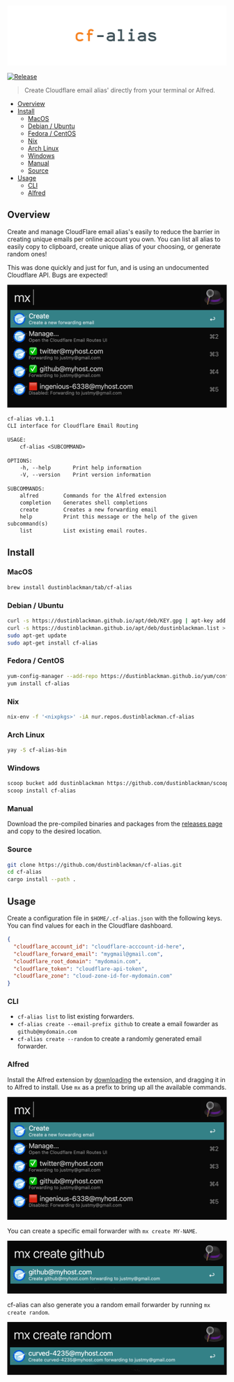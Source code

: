 ![cf-alias](.github/banner.jpg)

[![Release](https://img.shields.io/github/v/release/dustinblackman/cf-alias)](https://github.com/dustinblackman/cf-alias/releases)

> Create Cloudflare email alias' directly from your terminal or Alfred.

- [Overview](#Overview)
- [Install](#Install)
  - [MacOS](#macos)
  - [Debian / Ubuntu](#debian--ubuntu)
  - [Fedora / CentOS](#fedora--centos)
  - [Nix](#nix)
  - [Arch Linux](#arch-linux)
  - [Windows](#windows)
  - [Manual](#manual)
  - [Source](#source)
- [Usage](#Usage)
  - [CLI](#cli)
  - [Alfred](#alfred)

## Overview

Create and manage CloudFlare email alias's easily to reduce the barrier in creating unique emails per online account you own. You can list all alias to easily copy to clipboard, create unique alias of your choosing, or generate random ones!

This was done quickly and just for fun, and is using an undocumented Cloudflare API. Bugs are expected!

![screenshot1](./.github/screenshots/1.jpg)

<!-- command-help start -->

```
cf-alias v0.1.1
CLI interface for Cloudflare Email Routing

USAGE:
    cf-alias <SUBCOMMAND>

OPTIONS:
    -h, --help       Print help information
    -V, --version    Print version information

SUBCOMMANDS:
    alfred        Commands for the Alfred extension
    completion    Generates shell completions
    create        Creates a new forwarding email
    help          Print this message or the help of the given subcommand(s)
    list          List existing email routes.
```

<!-- command-help end -->

## Install

### MacOS

```sh
brew install dustinblackman/tab/cf-alias
```

### Debian / Ubuntu

```sh
curl -s https://dustinblackman.github.io/apt/deb/KEY.gpg | apt-key add -
curl -s https://dustinblackman.github.io/apt/deb/dustinblackman.list > /etc/apt/sources.list.d/dustinblackman.list
sudo apt-get update
sudo apt-get install cf-alias
```

### Fedora / CentOS

```sh
yum-config-manager --add-repo https://dustinblackman.github.io/yum/config.repo
yum install cf-alias
```

### Nix

```sh
nix-env -f '<nixpkgs>' -iA nur.repos.dustinblackman.cf-alias
```

### Arch Linux

```sh
yay -S cf-alias-bin
```

### Windows

```sh
scoop bucket add dustinblackman https://github.com/dustinblackman/scoop-bucket.git
scoop install cf-alias
```

### Manual

Download the pre-compiled binaries and packages from the [releases page](https://github.com/dustinblackman/cf-alias/releases) and
copy to the desired location.

### Source

```sh
git clone https://github.com/dustinblackman/cf-alias.git
cd cf-alias
cargo install --path .
```

## Usage

Create a configuration file in `$HOME/.cf-alias.json` with the following keys. You can find values for each in the
Cloudflare dashboard.

```json
{
  "cloudflare_account_id": "cloudflare-acccount-id-here",
  "cloudflare_forward_email": "mygmail@gmail.com",
  "cloudflare_root_domain": "mydomain.com",
  "cloudflare_token": "cloudflare-api-token",
  "cloudflare_zone": "cloud-zone-id-for-mydomain.com"
}
```

### CLI

- `cf-alias list` to list existing forwarders.
- `cf-alias create --email-prefix github` to create a email fowarder as `github@mydomain.com`
- `cf-alias create --random` to create a randomly generated email forwarder.

### Alfred

Install the Alfred extension by
[downloading](https://github.com/dustinblackman/cf-alias/blob/master/alfred/mx.alfredworkflow?raw=true) the extension, and dragging it in to Alfred to install. Use `mx` as a prefix to bring up all the available commands.

![screenshot1](./.github/screenshots/1.jpg)

You can create a specific email forwarder with `mx create MY-NAME`.

![screenshot2](./.github/screenshots/2.jpg)

cf-alias can also generate you a random email forwarder by running `mx create random`.

![screenshot3](./.github/screenshots/3.jpg)
